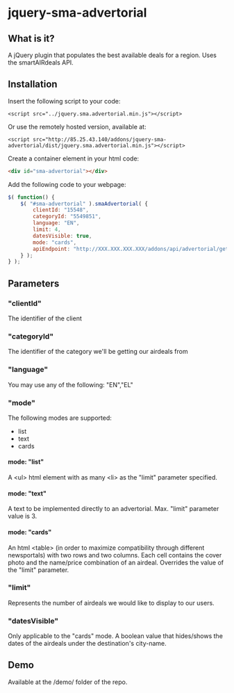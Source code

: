 # jquery-sma-advertorial


## What is it?

A jQuery plugin that populates the best available deals for a region. Uses the smartAIRdeals API.

## Installation

Insert the following script to your code:

```
<script src="../jquery.sma.advertorial.min.js"></script>
```

Or use the remotely hosted version, available at:
```
<script src="http://85.25.43.140/addons/jquery-sma-advertorial/dist/jquery.sma.advertorial.min.js"></script>
```

Create a container element in your html code:

```html
<div id="sma-advertorial"></div>
```

Add the following code to your webpage:

```javascript
$( function() {
	$( "#sma-advertorial" ).smaAdvertorial( {
		clientId: "15548",
		categoryId: "5549851",
		language: "EN",
		limit: 4,
		datesVisible: true,
		mode: "cards",
		apiEndpoint: "http://XXX.XXX.XXX.XXX/addons/api/advertorial/getdeals/"
	} );
} );
```

## Parameters

### "clientId"

The identifier of the client

### "categoryId"

The identifier of the category we'll be getting our airdeals from

### "language"

You may use any of the following: "EN","EL"

### "mode"

The following modes are supported:

* list
* text
* cards

#### mode: "list"

A &lt;ul> html element with as many &lt;li> as the "limit" parameter specified.

#### mode: "text"

A text to be implemented directly to an advertorial. Max. "limit" parameter value is 3.

#### mode: "cards"

An html &lt;table> (in order to maximize compatibility through different newsportals) with two rows and two columns. Each cell contains the cover photo and the name/price combination of an airdeal. Overrides the value of the "limit" parameter.

### "limit"

Represents the number of airdeals we would like to display to our users.

### "datesVisible"

Only applicable to the "cards" mode. A boolean value that hides/shows the dates of the airdeals under the destination's city-name.


## Demo

Available at the /demo/ folder of the repo.


